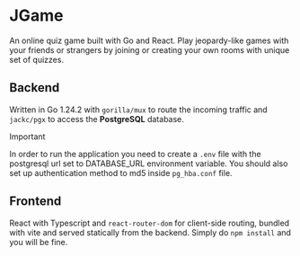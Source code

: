 # JGame
An online quiz game built with Go and React. Play jeopardy-like games with your friends or strangers by joining or creating your own rooms with unique set of quizzes.


## Backend
Written in Go 1.24.2 with `gorilla/mux` to route the incoming traffic and `jackc/pgx` to access the **PostgreSQL** database.

> [!IMPORTANT]
> In order to run the application you need to create a `.env` file with the postgresql url set to DATABASE_URL environment variable. You should also set up authentication method to md5 inside `pg_hba.conf` file.


## Frontend
React with Typescript and `react-router-dom` for client-side routing, bundled with vite and served statically from the backend.
Simply do `npm install` and you will be fine.
